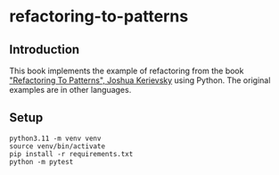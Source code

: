 # refactoring-to-patterns
## Introduction
This book implements the example of refactoring from the book ["Refactoring To Patterns", Joshua Kerievsky](https://www.amazon.com/Refactoring-Patterns-Joshua-Kerievsky/dp/0321213351) using Python. The original examples are in other languages.


## Setup
```
python3.11 -m venv venv
source venv/bin/activate
pip install -r requirements.txt
python -m pytest
```

